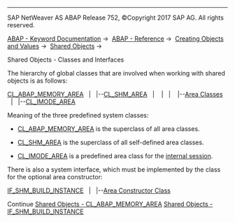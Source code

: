   

* * *

SAP NetWeaver AS ABAP Release 752, ©Copyright 2017 SAP AG. All rights reserved.

[ABAP - Keyword Documentation](javascript:call_link\('abenabap.htm'\)) →  [ABAP - Reference](javascript:call_link\('abenabap_reference.htm'\)) →  [Creating Objects and Values](javascript:call_link\('abencreate_objects.htm'\)) →  [Shared Objects](javascript:call_link\('abenabap_shared_objects.htm'\)) → 

Shared Objects - Classes and Interfaces

The hierarchy of global classes that are involved when working with shared objects is as follows:

[CL\_ABAP\_MEMORY\_AREA](javascript:call_link\('abenshm_cl_abap_memory_area.htm'\))
  |
  |--[CL\_SHM\_AREA](javascript:call_link\('abenshm_cl_shm_area.htm'\))
  |    |
  |    |--[Area Classes](javascript:call_link\('abenshm_area_class.htm'\))
  |
  |--[CL\_IMODE\_AREA](javascript:call_link\('abenshm_cl_imode_area.htm'\))

Meaning of the three predefined system classes:

-   [CL\_ABAP\_MEMORY\_AREA](javascript:call_link\('abenshm_cl_abap_memory_area.htm'\)) is the superclass of all area classes.

-   [CL\_SHM\_AREA](javascript:call_link\('abenshm_cl_shm_area.htm'\)) is the superclass of all self-defined area classes.

-   [CL\_IMODE\_AREA](javascript:call_link\('abenshm_cl_imode_area.htm'\)) is a predefined area class for the [internal session](javascript:call_link\('abeninternal_session_glosry.htm'\) "Glossary Entry").

There is also a system interface, which must be implemented by the class for the optional area constructor:

[IF\_SHM\_BUILD\_INSTANCE](javascript:call_link\('abenshm_if_shm_build_instance.htm'\))
  |
  |--[Area Constructor Class](javascript:call_link\('abenshm_area_constructor_class.htm'\))

Continue
[Shared Objects - CL\_ABAP\_MEMORY\_AREA](javascript:call_link\('abenshm_cl_abap_memory_area.htm'\))
[Shared Objects - IF\_SHM\_BUILD\_INSTANCE](javascript:call_link\('abenshm_if_shm_build_instance.htm'\))